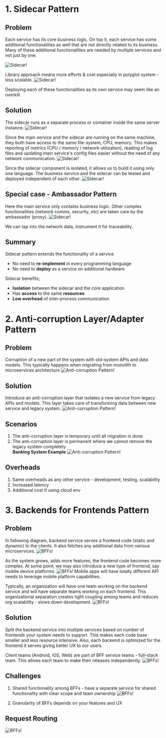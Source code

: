 # 1. Sidecar Pattern
## Problem
Each service has its core business logic. On top it, each service has some additional functionalities as well that are not directly related to its business. Many of these additional functionalities are needed by multiple services and not just by one.

![Sidecar!](images/scp1.png)

Library approach means more efforts & cost especially in polyglot system - less scalable.
![Sidecar!](images/scp2.png)

Deploying each of these functionalities as its own service may seem like an overkill.

## Solution
The sidecar runs as a separate process or container inside the same server instance.
![Sidecar!](images/scp3.png)

Since the main service and the sidecar are running on the same machine, they both have access to the same file-system, CPU, memory. This makes reporting of metrics (CPU / memory / network utilization), reading of log files and updating main service's config files easier without the need of any network communication.
![Sidecar!](images/scp4.png)

Since the sidecar component is isolated, it allows us to build it using only one language. The business service and the sidecar can be tested and deployed independent of each other.
![Sidecar!](images/scp5.png)

## Special case - Ambassador Pattern
Here the main service only contains business logic. Other complex functionalities (network comms, security, etc) are taken care by the ambassador (proxy).
![Sidecar!](images/scp6.png)

We can tap into the network data, instrument it for traceability. 

## Summary
Sidecar pattern extends the functionality of a service
- No need to **re-implement** in every programming language
- No need to **deploy** as a service on additional hardware

Sidecar benefits;
- **Isolation** between the sidecar and the core application
- Has **access** to the same **resources**
- **Low overhead** of inter-process communication

# 2. Anti-corruption Layer/Adapter Pattern
## Problem
Corruption of a new part of the system with old-system APIs and data models. This typically happens when migrating from monolith to microservices architecture
![Anti-corruption Pattern!](images/acp1.png)

## Solution
Introduce an anti-corruption layer that isolates a new service from legacy APIs and models. This layer takes care of transforming data between new service and legacy system.
![Anti-corruption Pattern!](images/acp2.png)

## Scenarios
1. The anti-corruption layer is temporary until all migration is done
2. The anti-corruption layer is  permanent where we cannot remove the legacy system completely
<br/>**Banking System Example**
![Anti-corruption Pattern!](images/acp3.png)

## Overheads
1. Same overheads as any other service - development, testing, scalability
2. Increased latency
3. Additional cost if using cloud env

# 3. Backends for Frontends Pattern
## Problem
In following diagram, backend service serves a frontend code (static and dynamic) to the clients. It also fetches any additional data from various microservices.
![BFFs!](images/bff1.png)

As the system grows, adds more features, the frontend code becomes more complex. At some point, we may also introduce a new type of frontend, say mobile device platforms.
![BFFs!](images/bff2.png)
Mobile apps will have totally different API needs to leverage mobile platform capabilities.

Typically, an organization will have one team working on the backend service and will have separate teams working on each frontend. This organizational separation creates tight coupling among teams and reduces org scalability - slows down development.
![BFFs!](images/bff3.png)

## Solution
Split the backend service into multiple services based on number of frontends your system needs to support. This makes each code base smaller and less resource intensive. Also, each backend is optimized for the frontend it serves giving better UX to our users. 

Client teams (Android, iOS, Web) are part of BFF service teams - full-stack team. This allows each team to make their releases independently. 
![BFFs!](images/bff4.png)

## Challenges
1. Shared functionality among BFFs - have a separate service for shared functionality with clear scope and team ownership
![BFFs!](images/bff5.png)

2. Granularity of BFFs depends on your features and UX

## Request Routing
![BFFs!](images/bff6.png)




